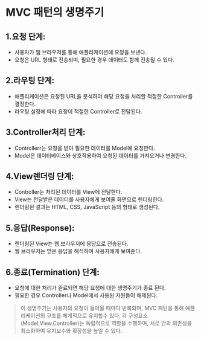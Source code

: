 # MVC 패턴의 생명주기
## 1.요청 단계:
- 사용자가 웹 브라우저를 통해 애플리케이션에 요청을 보낸다.
- 요청은 URL 형태로 전송되며, 필요한 경우 데이터도 함께 전송될 수 있다.
## 2.라우팅 단계:
- 애플리케이션은 요청된 URL을 분석하여 해당 요청을 처리할 적절한 Controller를 결정한다.
- 라우팅 설정에 따라 요청이 적절한 Controller로 전달된다.
## 3.Controller처리 단계:
- Controllerr는 요청을 받아 필요한 데이터를 Model에 요청한다.
- Model은 데이터베이스와 상호작용하여 요청된 데이터를 가져오거나 변경한다.
## 4.View렌더링 단계:
- Controller는 처리된 데이터를 View에 전달한다.
- View는 전달받은 데이터를 사용자에게 보여줄 화면으로 렌더링한다.
- 렌더링된 결과는 HTML, CSS, JavaScript 등의 형태로 생성된다.
## 5.응답(Response):
- 렌더링된 View는 웹 브라우저에 응답으로 전송된다.
- 웹 브라우저는 받은 응답을 해석하여 사용자에게 보여준다.
## 6.종료(Termination) 단계:
- 요청에 대한 처리가 완료되면 해당 요청에 대한 생명주기가 종료 된다.
- 필요한 경우 Controller나 Model에서 사용된 자원들이 해제된다.

>이 생명주기는 사용자의 요청이 들어올 때마다 반복되며,
>MVC 패턴을 통해 애플리케이션의 구조를 체계적으로 유지할수 있다.
>각 구성요소(Model,View,Controller)는 독립적으로 역할을 수행하며,
>서로 간의 의존성을 최소화하여 유지보수와 확장성을 높일 수 있다.
